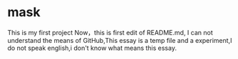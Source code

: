 # mask
This is my first project
Now，this is first edit of README.md, I can not understand the means of GitHub,This essay is a temp file and a experiment,I do not speak english,i don't know what means this essay.
